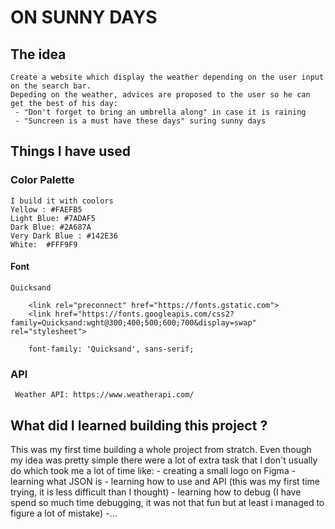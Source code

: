 # ON SUNNY DAYS 

## The idea
    Create a website which display the weather depending on the user input on the search bar.
    Depeding on the weather, advices are proposed to the user so he can get the best of his day:
     - "Don't forget to bring an umbrella along" in case it is raining
     - "Suncreen is a must have these days" suring sunny days

## Things I have used

### Color Palette
    I build it with coolors
    Yellow : #FAEFB5
    Light Blue: #7ADAF5
    Dark Blue: #2A687A
    Very Dark Blue : #142E36
    White:  #FFF9F9

#### Font

    Quicksand

        <link rel="preconnect" href="https://fonts.gstatic.com">
        <link href="https://fonts.googleapis.com/css2?family=Quicksand:wght@300;400;500;600;700&display=swap" rel="stylesheet">

        font-family: 'Quicksand', sans-serif;

### API

     Weather API: https://www.weatherapi.com/

## What did I learned building this project ?

This was my first time building a whole project from stratch.
Even though my idea was pretty simple there were a lot of extra task that I don't usually do which took me a lot of time like:
    - creating a small logo on Figma
    - learning what JSON is
    - learning how to use and API (this was my first time trying, it is less difficult than I thought)
    - learning how to debug (I have spend so much time debugging, it was not that fun but at least i managed to figure a lot of mistake)
    -...




